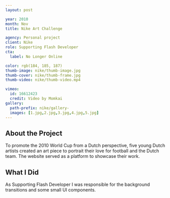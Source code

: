 ```yaml
---
layout: post

year: 2010
month: Nov
title: Nike Art Challenge

agency: Personal project
client: Nike
role: Supporting Flash Developer
cta:
  label: No Longer Online

color: rgb(184, 185, 187)
thumb-image: nike/thumb-image.jpg
thumb-cover: nike/thumb-frame.jpg
thumb-video: nike/thumb-video.mp4

vimeo:
  id: 16612423
  credit: Video by Momkai
gallery:
  path-prefix: nike/gallery-
  images: [1.jpg,2.jpg,3.jpg,4.jpg,5.jpg]
---
```


About the Project
-----------------
To promote the 2010 World Cup from a Dutch perspective, five young Dutch artists created an art piece to portrait their love for football and the Dutch team. The website served as a platform to showcase their work.

What I Did
----------
As Supporting Flash Developer I was responsible for the background transitions and some small UI components.